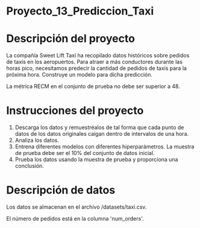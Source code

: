 # Proyecto_13_Prediccion_Taxi

# Descripción del proyecto

La compañía Sweet Lift Taxi ha recopilado datos históricos sobre pedidos de taxis en los aeropuertos. Para atraer a más conductores durante las horas pico, necesitamos predecir la cantidad de pedidos de taxis para la próxima hora. Construye un modelo para dicha predicción.

La métrica RECM en el conjunto de prueba no debe ser superior a 48.

# Instrucciones del proyecto

   1. Descarga los datos y remuestréalos de tal forma que cada punto de datos de los datos originales caigan dentro de intervalos de una hora.
   2. Analiza los datos.
   3. Entrena diferentes modelos con diferentes hiperparámetros. La muestra de prueba debe ser el 10% del conjunto de datos inicial.
   4. Prueba los datos usando la muestra de prueba y proporciona una conclusión.

# Descripción de datos

Los datos se almacenan en el archivo /datasets/taxi.csv.

El número de pedidos está en la columna 'num_orders'.
